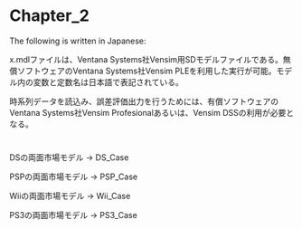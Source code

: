 # Chapter_2
The following is written in Japanese:

x.mdlファイルは、Ventana Systems社Vensim用SDモデルファイルである。無償ソフトウェアのVentana Systems社Vensim PLEを利用した実行が可能。モデル内の変数と定数名は日本語で表記されている。

時系列データを読込み、誤差評価出力を行うためには、有償ソフトウェアのVentana Systems社Vensim Profesionalあるいは、Vensim DSSの利用が必要となる。
#
DSの両面市場モデル -> DS_Case

PSPの両面市場モデル -> PSP_Case

Wiiの両面市場モデル -> Wii_Case

PS3の両面市場モデル -> PS3_Case
